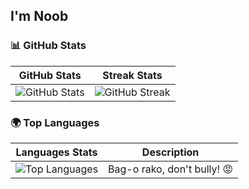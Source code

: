 ## I'm Noob

### 📊 GitHub Stats

| GitHub Stats | Streak Stats |
|--------------|--------------|
| ![GitHub Stats](https://github-readme-stats.vercel.app/api?username=CedBentuzal&show_icons=true&theme=radical) |![GitHub Streak](https://streak-stats.demolab.com/?user=CedBentuzal&theme=radical) |


### 🌍 Top Languages

| Languages Stats | Description |
|-----------------|-------------|
| ![Top Languages](https://github-readme-stats.vercel.app/api/top-langs/?username=CedBentuzal&layout=compact&theme=radical) | Bag-o rako, don't bully! 😡 |





